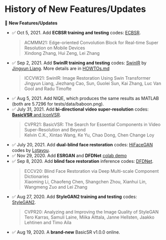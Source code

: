 # History of New Features/Updates

:triangular_flag_on_post: **New Features/Updates**

- :white_check_mark: Oct 5, 2021. Add **ECBSR training and testing** codes: [ECBSR](XXXX).
  > ACMMM21: Edge-oriented Convolution Block for Real-time Super Resolution on Mobile Devices <br>
  > Xindong Zhang, Hui Zeng, Lei Zhang
- :white_check_mark: Sep 2, 2021. Add **SwinIR training and testing** codes: [SwinIR](XXXX) by [Jingyun Liang](XXXX). More details are in [HOWTOs.md](docs/HOWTOs.md#how-to-train-swinir-sr)
  > ICCVW21: SwinIR: Image Restoration Using Swin Transformer <br>
  > Jingyun Liang, Jiezhang Cao, Sun, Guolei Sun, Kai Zhang, Luc Van Gool and Radu Timofte
- :white_check_mark: Aug 5, 2021. Add NIQE, which produces the same results as MATLAB (both are 5.7296 for tests/data/baboon.png).
- :white_check_mark: July 31, 2021. Add **bi-directional video super-resolution** codes: [**BasicVSR** and IconVSR](XXXX).
  > CVPR21: BasicVSR: The Search for Essential Components in Video Super-Resolution and Beyond <br>
  > Kelvin C.K., Xintao Wang, Ke Yu, Chao Dong, Chen Change Loy
- :white_check_mark: July 20, 2021. Add **dual-blind face restoration** codes: [HiFaceGAN](XXXX) codes by [Lotayou](XXXX).
- :white_check_mark: Nov 29, 2020. Add **ESRGAN** and **DFDNet** [colab demo](../colab)
- :white_check_mark: Sep 8, 2020. Add **blind face restoration** inference codes: [DFDNet](XXXX).
  > ECCV20: Blind Face Restoration via Deep Multi-scale Component Dictionaries <br>
  > Xiaoming Li, Chaofeng Chen, Shangchen Zhou, Xianhui Lin, Wangmeng Zuo and Lei Zhang
- :white_check_mark: Aug 27, 2020. Add **StyleGAN2 training and testing** codes: [StyleGAN2](XXXX).
  > CVPR20: Analyzing and Improving the Image Quality of StyleGAN <br>
  > Tero Karras, Samuli Laine, Miika Aittala, Janne Hellsten, Jaakko Lehtinen and Timo Aila
- :white_check_mark: Aug 19, 2020. A **brand-new** BasicSR v1.0.0 online.
